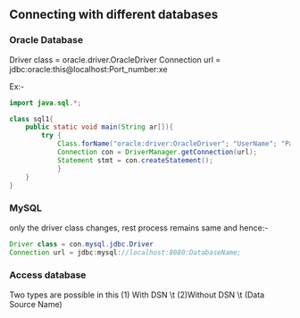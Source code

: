 ## Connecting with different databases

### Oracle Database

Driver class = oracle.driver.OracleDriver
Connection url = jdbc:oracle:this@localhost:Port_number:xe

Ex:-
```java
import java.sql.*;

class sql1{
	public static void main(String ar[]){
		try {
			Class.forName("oracle:driver:OracleDriver"; "UserName"; "Password");
			Connection con = DriverManager.getConnection(url);
			Statement stmt = con.createStatement();
			}
	}
}
```

### MySQL

only the driver class changes, rest process remains same and hence:-

``` java
Driver class = con.mysql.jdbc.Driver
Connection url = jdbc:mysql://localhost:8080:DatabaseName;
```

### Access database

Two types are possible in this (1) With DSN \t (2)Without DSN \t (Data Source Name)